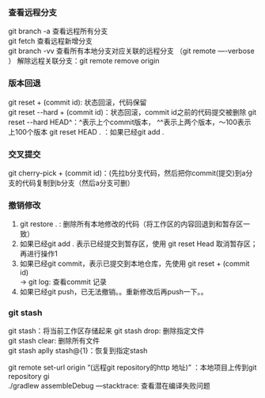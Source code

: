 ### 查看远程分支
git branch -a 查看远程所有分支  
git fetch 查看远程新增分支  
git branch -vv 查看所有本地分支对应关联的远程分支 （git remote —-verbose ）
解除远程关联分支：git remote remove origin  



### 版本回退
git reset + (commit id): 状态回滚，代码保留   
git reset --hard + (commit id)：状态回滚，commit id之前的代码提交被删除 
git reset --hard HEAD^：^表示上个commit版本， ^^表示上两个版本，～100表示上100个版本
git reset HEAD . ：如果已经git add .    

### 交叉提交
git cherry-pick + (commit  id)：(先拉b分支代码，然后把你commit(提交)到a分支的代码复制到b分支（然后a分支可删）   

### 撤销修改  
1. git restore . : 删除所有本地修改的代码（将工作区的内容回退到和暂存区一致）  
2. 如果已经git add . 表示已经提交到暂存区，使用 git reset Head <file>取消暂存区；再进行操作1
3. 如果已经git commit，表示已提交到本地仓库，先使用 git reset + (commit id)      
    -> git log: 查看commit 记录
4. 如果已经git push，已无法撤销。。重新修改后再push一下。。

### git stash
git stash：将当前工作区存储起来
git stash drop: 删除指定文件   
git stash clear: 删除所有文件    
git stash aplly stash@{1}：恢复到指定stash


git remote set-url origin “(远程git repository的http 地址)” ：本地项目上传到git repository    gi   
./gradlew assembleDebug —stacktrace: 查看潜在编译失败问题    
